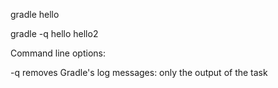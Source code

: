 gradle hello

gradle -q hello hello2

Command line options:

-q removes Gradle's log messages: only the output of the task

